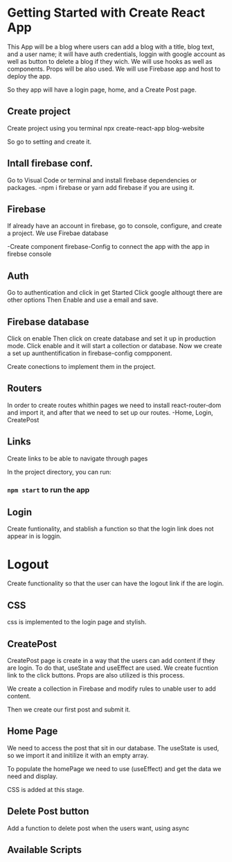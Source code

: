 # Getting Started with Create React App

This App will be a blog where users can add a blog with a title, blog text, and a user name; it will have auth credentials, loggin with google account as well as button to delete a blog if they wich. We will use hooks as well as components. Props will be also used. We will use Firebase app and host to deploy the app.

So they app will have a login page, home, and a Create Post page.

## Create project

Create project using you terminal
npx create-react-app blog-website

So go to setting and create it.

## Intall firebase conf.
Go to Visual Code or terminal and install firebase dependencies or packages.
-npm i firebase or yarn add firebase if you are using it.

## Firebase
If already have an account in firebase, go to console, configure, and create a project.
We use Firebae database

-Create component firebase-Config to connect the app with the app in firebse console

## Auth
Go to authentication and click in get Started
Click google althougt there are other options
Then Enable and use a email and save.

## Firebase database
Click on enable
Then click on create database and set it up in production mode.
Click enable and it will start a collection or database.
Now we create a set up aunthentification in firebase-config compponent.

Create conections to implement them in the project.

## Routers
In order to create routes whithin pages we need to install react-router-dom and import it, and after that we need to set up our routes.
-Home, Login, CreatePost

## Links
Create links to be able to navigate through pages

In the project directory, you can run:

### `npm start` to run the app

## Login
Create funtionality, and stablish a function so that the login link does not appear in is loggin.

# Logout
Create functionality so that the user can have the logout link if the are login.

## CSS
css is implemented to the login page and stylish.

## CreatePost
CreatePost page is create in a way that the users can add content if they are login. To do that, useState and useEffect are used. We create fucntion link to the click buttons. Props are also utilized is this process.

We create a collection in Firebase and modify rules to unable user to add content.

Then we create our first post and submit it.

## Home Page
We need to access the post that sit in our database.
The useState is used, so we import it and initilize it with an empty array.

To populate the homePage we need to use (useEffect) and get the data we need and display.

CSS is added at this stage.

## Delete Post button
Add a function to delete post when the users want, using async

## Available Scripts
